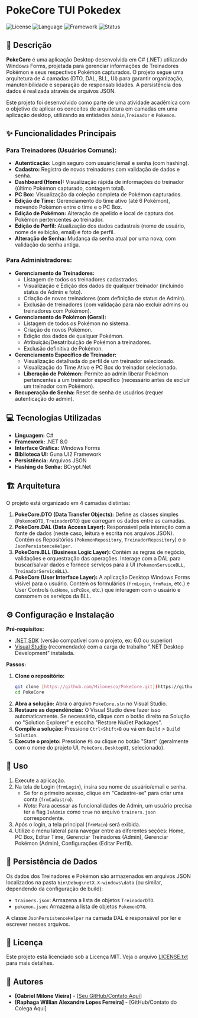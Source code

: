 # PokeCore  TUI  Pokedex

![License](https://img.shields.io/badge/license-MIT-blue.svg)
![Language](https://img.shields.io/badge/language-C%23-green.svg)
![Framework](https://img.shields.io/badge/.NET-Windows%20Forms-purple.svg)
![Status](https://img.shields.io/badge/status-Em%20Desenvolvimento-yellow.svg)

## 📜 Descrição

**PokeCore** é uma aplicação Desktop desenvolvida em C# (.NET) utilizando Windows Forms, projetada para gerenciar informações de Treinadores Pokémon e seus respectivos Pokémon capturados. O projeto segue uma arquitetura de 4 camadas (DTO, DAL, BLL, UI) para garantir organização, manutenibilidade e separação de responsabilidades. A persistência dos dados é realizada através de arquivos JSON.

Este projeto foi desenvolvido como parte de uma atividade acadêmica com o objetivo de aplicar os conceitos de arquitetura em camadas em uma aplicação desktop, utilizando as entidades `Admin`,`Treinador` e `Pokemon`.

## ✨ Funcionalidades Principais

### Para Treinadores (Usuários Comuns):

* **Autenticação:** Login seguro com usuário/email e senha (com hashing).
* **Cadastro:** Registro de novos treinadores com validação de dados e senha.
* **Dashboard (Home):** Visualização rápida de informações do treinador (último Pokémon capturado, contagem total).
* **PC Box:** Visualização da coleção completa de Pokémon capturados.
* **Edição de Time:** Gerenciamento do time ativo (até 6 Pokémon), movendo Pokémon entre o time e o PC Box.
* **Edição de Pokémon:** Alteração de apelido e local de captura dos Pokémon pertencentes ao treinador.
* **Edição de Perfil:** Atualização dos dados cadastrais (nome de usuário, nome de exibição, email) e foto de perfil.
* **Alteração de Senha:** Mudança da senha atual por uma nova, com validação da senha antiga.

### Para Administradores:

* **Gerenciamento de Treinadores:**
    * Listagem de todos os treinadores cadastrados.
    * Visualização e Edição dos dados de qualquer treinador (incluindo status de Admin e foto).
    * Criação de novos treinadores (com definição de status de Admin).
    * Exclusão de treinadores (com validação para não excluir admins ou treinadores com Pokémon).
* **Gerenciamento de Pokémon (Geral):**
    * Listagem de todos os Pokémon no sistema.
    * Criação de novos Pokémon.
    * Edição dos dados de qualquer Pokémon.
    * Atribuição/Desatribuição de Pokémon a treinadores.
    * Exclusão definitiva de Pokémon.
* **Gerenciamento Específico de Treinador:**
    * Visualização detalhada do perfil de um treinador selecionado.
    * Visualização do Time Ativo e PC Box do treinador selecionado.
    * **Liberação de Pokémon:** Permite ao admin liberar Pokémon pertencentes a um treinador específico (necessário antes de excluir um treinador com Pokémon).
* **Recuperação de Senha:** Reset de senha de usuários (requer autenticação do admin).

## 💻 Tecnologias Utilizadas

* **Linguagem:** C#
* **Framework:** .NET 8.0
* **Interface Gráfica:** Windows Forms
* **Biblioteca UI:** Guna UI2 Framework
* **Persistência:** Arquivos JSON
* **Hashing de Senha:** BCrypt.Net

## 🏗️ Arquitetura

O projeto está organizado em 4 camadas distintas:

1.  **PokeCore.DTO (Data Transfer Objects):** Define as classes simples (`PokemonDTO`, `TreinadorDTO`) que carregam os dados entre as camadas.
2.  **PokeCore.DAL (Data Access Layer):** Responsável pela interação com a fonte de dados (neste caso, leitura e escrita nos arquivos JSON). Contém os Repositórios (`PokemonRepository`, `TreinadorRepository`) e o `JsonPersistenceHelper`.
3.  **PokeCore.BLL (Business Logic Layer):** Contém as regras de negócio, validações e orquestração das operações. Interage com a DAL para buscar/salvar dados e fornece serviços para a UI (`PokemonServiceBLL`, `TreinadorServiceBLL`).
4.  **PokeCore (User Interface Layer):** A aplicação Desktop Windows Forms visível para o usuário. Contém os formulários (`frmLogin`, `frmMain`, etc.) e User Controls (`ucHome`, `ucPcBox`, etc.) que interagem com o usuário e consomem os serviços da BLL.

## ⚙️ Configuração e Instalação

**Pré-requisitos:**

* [.NET SDK](https://dotnet.microsoft.com/download) (versão compatível com o projeto, ex: 6.0 ou superior)
* [Visual Studio](https://visualstudio.microsoft.com/) (recomendado) com a carga de trabalho ".NET Desktop Development" instalada.

**Passos:**

1.  **Clone o repositório:**
    ```bash
    git clone [https://github.com/Milonesco/PokeCore.git](https://github.com/Milonesco/PokeCore.git)
    cd PokeCore
    ```
2.  **Abra a solução:** Abra o arquivo `PokeCore.sln` no Visual Studio.
3.  **Restaure as dependências:** O Visual Studio deve fazer isso automaticamente. Se necessário, clique com o botão direito na Solução no "Solution Explorer" e escolha "Restore NuGet Packages".
4.  **Compile a solução:** Pressione `Ctrl+Shift+B` ou vá em `Build` > `Build Solution`.
5.  **Execute o projeto:** Pressione `F5` ou clique no botão "Start" (geralmente com o nome do projeto UI, `PokeCore.DesktopUI`, selecionado).

## 🚀 Uso

1.  Execute a aplicação.
2.  Na tela de Login (`frmLogin`), insira seu nome de usuário/email e senha.
    * Se for o primeiro acesso, clique em "Cadastre-se" para criar uma conta (`frmCadastro`).
    * *Nota:* Para acessar as funcionalidades de Admin, um usuário precisa ter a flag `IsAdmin` como `true` no arquivo `trainers.json` correspondente.
3.  Após o login, a tela principal (`frmMain`) será exibida.
4.  Utilize o menu lateral para navegar entre as diferentes seções: Home, PC Box, Editar Time, Gerenciar Treinadores (Admin), Gerenciar Pokémon (Admin), Configurações (Editar Perfil).

## 💾 Persistência de Dados

Os dados dos Treinadores e Pokémon são armazenados em arquivos JSON localizados na pasta `bin\Debug\netX.X-windows\data` (ou similar, dependendo da configuração de build):

* `trainers.json`: Armazena a lista de objetos `TreinadorDTO`.
* `pokemon.json`: Armazena a lista de objetos `PokemonDTO`.

A classe `JsonPersistenceHelper` na camada DAL é responsável por ler e escrever nesses arquivos.

## 📄 Licença

Este projeto está licenciado sob a Licença MIT. Veja o arquivo [LICENSE.txt](LICENSE.txt) para mais detalhes.

## 👥 Autores

* **[Gabriel Milone Vieira]** - [[Seu GitHub/Contato Aqui](https://github.com/Milonesco)]
* **[Raphaga Willian Alexandre Lopes Ferreira]** - [GitHub/Contato do Colega Aqui]